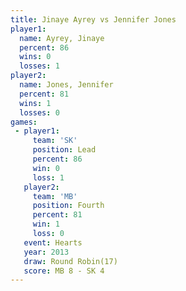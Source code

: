 ```yaml
---
title: Jinaye Ayrey vs Jennifer Jones
player1:               
  name: Ayrey, Jinaye  
  percent: 86          
  wins: 0              
  losses: 1            
player2:               
  name: Jones, Jennifer
  percent: 81          
  wins: 1              
  losses: 0            
games:
 - player1:        
     team: 'SK'    
     position: Lead
     percent: 86   
     win: 0        
     loss: 1       
   player2:          
     team: 'MB'      
     position: Fourth
     percent: 81     
     win: 1          
     loss: 0         
   event: Hearts        
   year: 2013           
   draw: Round Robin(17)
   score: MB 8 - SK 4   
---
```

